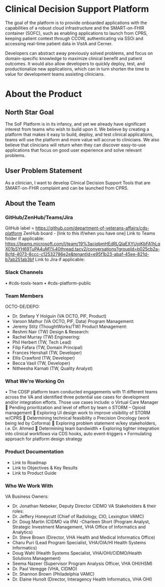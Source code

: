 # Clinical Decision Support Platform
The goal of the platform is to provide onboarded applications with the capabilities of a robust cloud infrastructure and the SMART-on-FHIR container (SOFC), such as enabling applications to launch from CPRS, keeping patient context through CCOW, authenticating via SSOi and accessing real-time patient data in VistA and Cerner.

Developers can abstract away previously solved problems, and focus on domain-specific knowledge to maximize clinical benefit and patient outcomes. It would also allow developers to quickly deploy, test, and productionalize new applications, which can in turn shorten the time to value for development teams assisting clinicians.

# About the Product
## North Star Goal 
The SoF Platform is in its infancy, and yet we already have significant interest from teams who wish to build upon it.  We believe by creating a platform that makes it easy to build, deploy, and test clinical applications, teams will use the platform and more value will accrue to clinicians.  We also believe that clinicians will return when they can discover easy-to-use applications that focus on good user experience and solve relevant problems.

## User Problem Statement
As a clinician, I want to develop Clinical Decision Support Tools that are SMART-on-FHIR complaint and can be launched from CPRS. 

## About the Team
### GitHub/ZenHub/Teams/Jira
GitHub label = https://github.com/department-of-veterans-affairs/cds-platform 
ZenHub board - [link to this if/when you have one]
Link to Teams folder if applicable: https://teams.microsoft.com/l/team/19%3acjqbmHEdRLQlaEXYUojKbFA1hLqX01bSYH69TuPA4uM1%40thread.tacv2/conversations?groupId=b025cb2a-8cfd-4073-8ccc-c12532786e2e&tenantId=e95f1b23-abaf-45ee-821d-b7ab251ab3bf 
Link to Jira if applicable: 


### Slack Channels
•	#cds-tools-team
•	#cds-platform-public


### Team Members
OCTO-DE/DEPO:
- Dr. Stefany Y Holguin (VA OCTO, PIF, Product)
- Varoon Mathur (VA OCTO, PIF, Data)
Program Management:
- Jeremy Stitz (ThoughtWorks/TW)
Product Management:
- Reshmi Nair (TW)
Design & Research:
- Rachel Murray (TW)
Engineering:
- Phil Herbert (TW, Tech Lead)
- Filip Fafara (TW, Domain Principal)
- Frances Henshall (TW, Developer)
- Ellis Crawford (TW, Developer)
- Becca Vasil (TW, Developer)
- Nitheesha Karnati (TW, Quality Analyst)

### What We're Working On
•	The CDSP platform team conducted engagements with 11 different teams across the VA and identified three potential use cases for development and/or integration efforts. Those use cases include:
o	Virtual Care Manager
	Pending prioritization and level of effort by team
o	STORM – Opioid management
	Exploring UI design work to improve visibility of STORM w/CPRS
	Determining technical feasibility 
o	Precision Oncology (work being led by Coforma)
	Exploring problem statement w/key stakeholders, i.e. Dr. Ahmed
	Determining team bandwidth 
•	Exploring tighter integration into clinical workflows via CDS hooks, auto event-triggers
•	Formulating approach for platform design strategy

### Product Documentation
- Link to Roadmap
- Link to Objectives & Key Results
- Link to Product Guide

### Who We Work With
VA Business Owners:
- Dr. Jonathan Nebeker, Deputy Director CIDMO
VA Stakeholders & their roles: 
- Dr. Jeffery Honeycutt (Chief of Radiology, CIO, Lexington VAMC)
- Dr. Doug Martin (CIDMO via IPA)
-Charleen Short (Program Analyst, Strategic Investment Management, VHA Office of Informatics and Analytics)
- Dr. Steve Brown (Director, VHA Health and Medical Informatics Office)
- Charu Puri (Lead Program Specialist, VHA/OIA/HI Health Systems Informatics)
- Doug Wahl (Health Systems Specialist, VHA/OHI/CIDMO/Health Solutions Management)
- Seema Nazeer (Supervisor Program Analysis Officer, VHA OHI/HSM)
- Dr. Paul Veregge (VHA, CIDMO)
- Dr. Shannon Brown (Philadelphia VAMC)
- Dr. Elaine Hunolt (Director, Interagency Health Informatics, VHA OHI)

